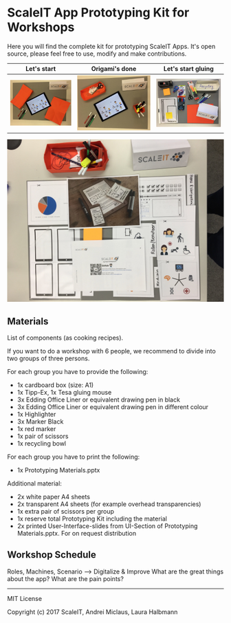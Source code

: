 # ScaleIT App Prototyping Kit for Workshops

Here you will find the complete kit for prototyping ScaleIT Apps. It's open source, please feel free to use, modify and make contributions.

| Let's start        | Origami's done           | Let's start gluing  |
| ------------- |:-------------:| :-----:|
|  ![](https://github.com/ScaleIT-Org/workshop-app-prototyping/raw/master/images/origami_1.jpg)    | ![](https://github.com/ScaleIT-Org/workshop-app-prototyping/raw/master/images/origami_2.jpg) |  ![](https://github.com/ScaleIT-Org/workshop-app-prototyping/raw/master/images/printed_kit.jpg) |

![](https://github.com/ScaleIT-Org/workshop-app-prototyping/raw/master/images/completed_kit_2.jpg)


## Materials 

List of components (as cooking recipes).

If you want to do a workshop with 6 people, we recommend to divide into two groups of three persons. 

For each group you have to provide the following:
* 1x cardboard box (size: A1)
* 1x Tipp-Ex, 1x Tesa gluing mouse
* 3x Edding Office Liner or equivalent drawing pen in black
* 3x Edding Office Liner or equivalent drawing pen in different colour
* 1x Highlighter 
* 3x Marker Black 
* 1x red marker
* 1x pair of scissors
* 1x recycling bowl

For each group you have to print the following:
* 1x Prototyping Materials.pptx

Additional material:
* 2x white paper A4 sheets
* 2x transparent A4 sheets (for example overhead transparencies)
* 1x extra pair of scissors per group
* 1x reserve total Prototyping Kit including the material
* 2x printed User-Interface-slides from UI-Section of Prototyping Materials.pptx. For on request distribution


## Workshop Schedule

Roles, Machines, Scenario --> Digitalize & Improve
What are the great things about the app? What are the pain points?

------------------------

MIT License

Copyright (c) 2017 ScaleIT, Andrei Miclaus, Laura Halbmann
